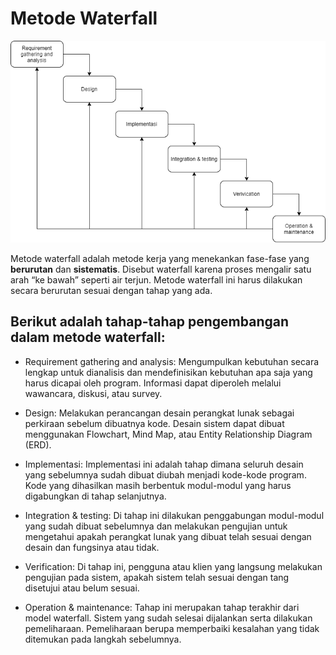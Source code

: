 # Metode Waterfall

![01-waterfall](/images/01-waterfall.png)

Metode waterfall adalah metode kerja yang menekankan fase-fase yang **berurutan** dan **sistematis**. Disebut waterfall karena proses mengalir satu arah “ke bawah” seperti air terjun. Metode waterfall ini harus dilakukan secara berurutan sesuai dengan tahap yang ada.

## Berikut adalah tahap-tahap pengembangan dalam metode waterfall:

* Requirement gathering and analysis: 
Mengumpulkan kebutuhan secara lengkap untuk dianalisis dan mendefinisikan kebutuhan apa saja yang harus dicapai oleh program. Informasi dapat diperoleh melalui wawancara, diskusi, atau survey.

* Design: 
Melakukan perancangan desain perangkat lunak sebagai perkiraan sebelum dibuatnya kode. Desain sistem dapat dibuat menggunakan Flowchart, Mind Map, atau Entity Relationship Diagram (ERD).

* Implementasi: 
Implementasi ini adalah tahap dimana seluruh desain yang sebelumnya sudah dibuat diubah menjadi kode-kode program. Kode yang dihasilkan masih berbentuk modul-modul yang harus digabungkan di tahap selanjutnya.

* Integration & testing: 
Di tahap ini dilakukan penggabungan modul-modul yang sudah dibuat sebelumnya dan melakukan pengujian untuk mengetahui apakah perangkat lunak yang dibuat telah sesuai dengan desain dan fungsinya atau tidak.

* Verification: 
Di tahap ini, pengguna atau klien yang langsung melakukan pengujian pada sistem, apakah sistem telah sesuai dengan tang disetujui atau belum sesuai.

* Operation & maintenance: 
Tahap ini merupakan tahap terakhir dari model waterfall. Sistem yang sudah selesai dijalankan serta dilakukan pemeliharaan. Pemeliharaan berupa memperbaiki kesalahan yang tidak ditemukan pada langkah sebelumnya.
